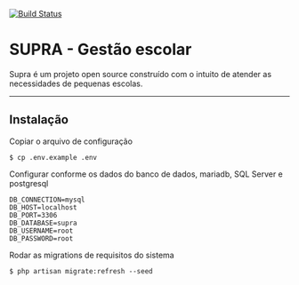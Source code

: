 [![Build Status](https://travis-ci.org/leandrodaf/supra.svg?branch=master)](https://travis-ci.org/leandrodaf/supra)

SUPRA - Gestão escolar
===================


Supra é um projeto open source construído com o intuito de atender as necessidades de pequenas escolas.

----------


Instalação
-------------

Copiar o arquivo de configuração

    $ cp .env.example .env

Configurar conforme os dados do banco de dados, mariadb, SQL Server e postgresql

    DB_CONNECTION=mysql
    DB_HOST=localhost
    DB_PORT=3306
    DB_DATABASE=supra
    DB_USERNAME=root
    DB_PASSWORD=root

Rodar as migrations de requisitos do sistema

    $ php artisan migrate:refresh --seed